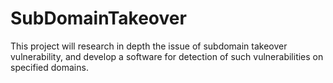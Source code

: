 # SubDomainTakeover
This project will research in depth the issue of subdomain takeover vulnerability, and develop a software for detection of such vulnerabilities on specified domains.
